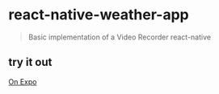 # react-native-weather-app

> Basic implementation of a Video Recorder react-native

## try it out

[On Expo](https://exp.host/@waltershub/airchallenge)
